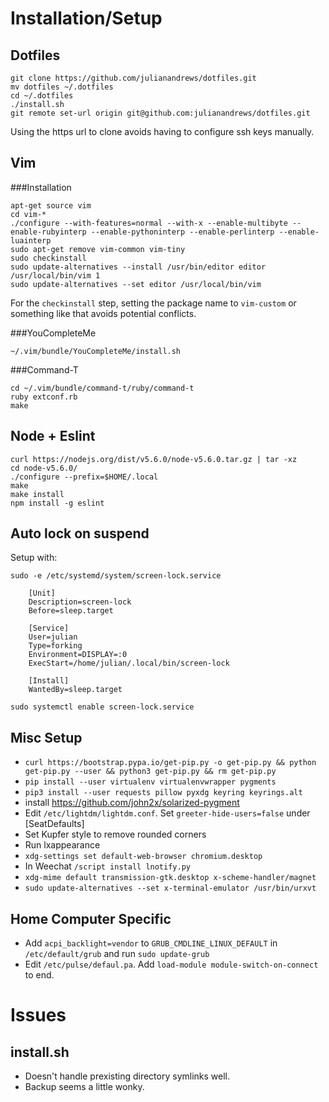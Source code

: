 Installation/Setup
========================

Dotfiles
--------

    git clone https://github.com/julianandrews/dotfiles.git
    mv dotfiles ~/.dotfiles
    cd ~/.dotfiles
    ./install.sh
    git remote set-url origin git@github.com:julianandrews/dotfiles.git

Using the https url to clone avoids having to configure ssh keys manually.

Vim
---

###Installation

    apt-get source vim
    cd vim-*
    ./configure --with-features=normal --with-x --enable-multibyte --enable-rubyinterp --enable-pythoninterp --enable-perlinterp --enable-luainterp
    sudo apt-get remove vim-common vim-tiny
    sudo checkinstall
    sudo update-alternatives --install /usr/bin/editor editor /usr/local/bin/vim 1
    sudo update-alternatives --set editor /usr/local/bin/vim

For the `checkinstall` step, setting the package name to `vim-custom` or something like that avoids potential conflicts.

###YouCompleteMe

    ~/.vim/bundle/YouCompleteMe/install.sh

###Command-T

    cd ~/.vim/bundle/command-t/ruby/command-t
    ruby extconf.rb
    make

Node + Eslint
-------------

    curl https://nodejs.org/dist/v5.6.0/node-v5.6.0.tar.gz | tar -xz
    cd node-v5.6.0/
    ./configure --prefix=$HOME/.local
    make
    make install
    npm install -g eslint

Auto lock on suspend
------------------
Setup with:

    sudo -e /etc/systemd/system/screen-lock.service

        [Unit]
        Description=screen-lock
        Before=sleep.target

        [Service]
        User=julian
        Type=forking
        Environment=DISPLAY=:0
        ExecStart=/home/julian/.local/bin/screen-lock

        [Install]
        WantedBy=sleep.target

    sudo systemctl enable screen-lock.service

Misc Setup
----------
* `curl https://bootstrap.pypa.io/get-pip.py -o get-pip.py && python get-pip.py --user && python3 get-pip.py && rm get-pip.py`
* `pip install --user virtualenv virtualenvwrapper pygments`
* `pip3 install --user requests pillow pyxdg keyring keyrings.alt`
* install https://github.com/john2x/solarized-pygment
* Edit `/etc/lightdm/lightdm.conf`. Set `greeter-hide-users=false` under [SeatDefaults]
* Set Kupfer style to remove rounded corners
* Run lxappearance
* `xdg-settings set default-web-browser chromium.desktop`
* In Weechat `/script install lnotify.py`
* `xdg-mime default transmission-gtk.desktop x-scheme-handler/magnet`
* `sudo update-alternatives --set x-terminal-emulator /usr/bin/urxvt`

Home Computer Specific
----------------------
* Add `acpi_backlight=vendor` to `GRUB_CMDLINE_LINUX_DEFAULT` in `/etc/default/grub` and run `sudo update-grub`
* Edit `/etc/pulse/defaul.pa`. Add `load-module module-switch-on-connect` to end.

Issues
======
install.sh
----------
* Doesn't handle prexisting directory symlinks well.
* Backup seems a little wonky.
